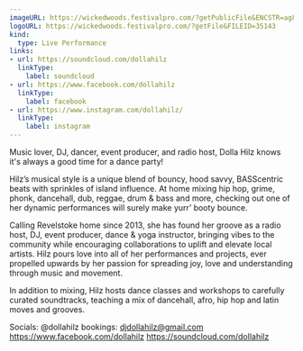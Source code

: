 ```yaml
---
imageURL: https://wickedwoods.festivalpro.com/?getPublicFile&ENCSTR=agFcLxJjLsmsDOVOtqPm
logoURL: https://wickedwoods.festivalpro.com/?getFile&FILEID=35143
kind:
  type: Live Performance
links:
- url: https://soundcloud.com/dollahilz
  linkType:
    label: soundcloud
- url: https://www.facebook.com/dollahilz
  linkType:
    label: facebook
- url: https://www.instagram.com/dollahilz/
  linkType:
    label: instagram
---
```

Music lover, DJ, dancer, event producer, and radio host, Dolla Hilz knows it's always a good time for a dance party! 

Hilz’s musical style is a unique blend of bouncy, hood savvy, BASScentric beats with sprinkles of island influence. At home mixing hip hop, grime, phonk, dancehall, dub, reggae, drum & bass and more, checking out one of her dynamic performances will surely make yurr’ booty bounce. 

Calling Revelstoke home since 2013, she has found her groove as a radio host, DJ, event producer, dance & yoga instructor, bringing vibes to the community while encouraging collaborations to uplift and elevate local artists. Hilz pours love into all of her performances and projects, ever propelled upwards by her passion for spreading joy, love and understanding through music and movement.

In addition to mixing, Hilz hosts dance classes and workshops to carefully curated soundtracks, teaching a mix of dancehall, afro, hip hop and latin moves and grooves. 

Socials: 
@dollahilz
bookings: djdollahilz@gmail.com
https://www.facebook.com/dollahilz
https://soundcloud.com/dollahilz

